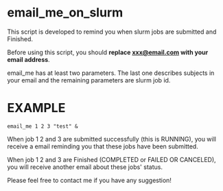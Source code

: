 # email_me_on_slurm
This script is developed to remind you when slurm jobs are submitted and Finished.

Before using this script, you should **replace xxx@email.com with your email address**.

email_me has at least two parameters. The last one describes subjects in your email and the remaining parameters are slurm job id.

# EXAMPLE
```
email_me 1 2 3 "test" &
```
When job 1 2 and 3 are submitted successfully (this is RUNNING), you will receive a email reminding you that these jobs have been submitted.

When job 1 2 and 3 are Finished (COMPLETED or FAILED OR CANCELED), you will receive another email about these jobs' status.

Please feel free to contact me if you have any suggestion!
